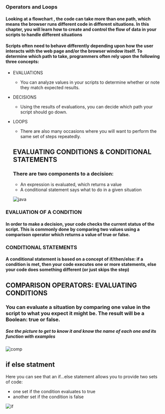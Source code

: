 ### Operators and Loops
#### Looking at a flowchart , the code can take more than one path, which means the browser runs different code in different situations. In this chapter, you will learn how to create and control the flow of data in your scripts to handle different situations
#### Scripts often need to behave differently depending upon how the user interacts with the web page and/or the browser window itself. To determine which path to take, programmers often rely upon the following three concepts:
 * EVALUATIONS 
   * You can analyze values in your scripts to determine whether or note they match expected results.
  * DECISIONS 
     * Using the results of evaluations, you can decide which path your script should go down.
* LOOPS
  * There are also many occasions where you will want to perform the same set of steps repeatedly.




  ## EVALUATING CONDITIONS & CONDITIONAL STATEMENTS
  ### There are two components to a decision: 
  *  An expression is evaluated, which returns a value 
  *  A conditional statement says what to do in a given situation

  ![java](https://media.geeksforgeeks.org/wp-content/uploads/20191118171408/If-statement-GeeksforGeeks1.jpg)




### EVALUATION OF A CONDITION
 #### In order to make a decision, your code checks the current status of the script. This is commonly done by comparing two values using a comparison operator which returns a value of true or false.

### CONDITIONAL STATEMENTS 
#### A conditional statement is based on a concept of if/then/else: if a condition is met, then your code executes one or more statements, else your code does something different (or just skips the step)


## COMPARISON OPERATORS: EVALUATING CONDITIONS 
### You can evaluate a situation by comparing one value in the script to what you expect it might be. The result will be a Boolean: true or false.
##### See the picture to get to know it and know the name of each one and its function with examples
![comp](https://i.ytimg.com/vi/wFB-ywsNPwg/maxresdefault.jpg)

## if else statment
Here you can see that an if...else statement allows you to provide two sets of code: 
* one set if the condition evaluates to true 
*  another set if the condition is false

![if](https://media.geeksforgeeks.org/wp-content/uploads/20191118180512/If-else-statement-GeeksforGeeks1.jpg)
